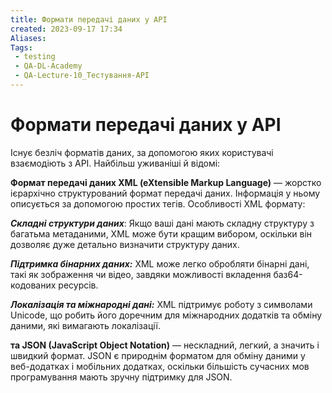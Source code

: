 ```yaml
---
title: Формати передачі даних у API
created: 2023-09-17 17:34
Aliases:
Tags: 
 - testing
 - QA-DL-Academy
 - QA-Lecture-10_Тестування-АPІ
---
```

# Формати передачі даних у API

Існує безліч форматів даних, за допомогою яких користувачі взаємодіють з API. Найбільш уживаніші й відомі:

**Формат передачі даних XML (eXtensible Markup Language)** — жорстко ієрархічно структурований формат передачі даних. Інформація у ньому описується за допомогою простих тегів. Особливості XML формату:

**_Складні структури даних_**: Якщо ваші дані мають складну структуру з багатьма метаданими, XML може бути кращим вибором, оскільки він дозволяє дуже детально визначити структуру даних.

**_Підтримка бінарних даних:_** XML може легко обробляти бінарні дані, такі як зображення чи відео, завдяки можливості вкладення баз64-кодованих ресурсів.

**_Локалізація та міжнародні дані:_** XML підтримує роботу з символами Unicode, що робить його доречним для міжнародних додатків та обміну даними, які вимагають локалізації.

**та JSON (JavaScript Object Notation)** — нескладний, легкий, а значить і швидкий формат. JSON є природнім форматом для обміну даними у веб-додатках і мобільних додатках, оскільки більшість сучасних мов програмування мають зручну підтримку для JSON.